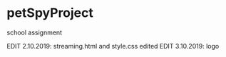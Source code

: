 # petSpyProject
school assignment

EDIT 2.10.2019: streaming.html and style.css edited
EDIT 3.10.2019: logo
